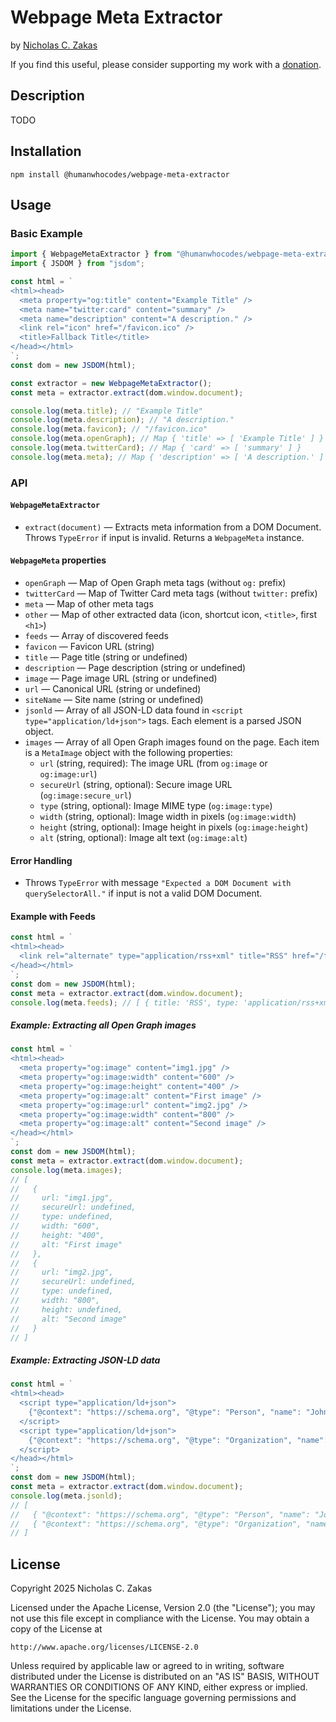 # Webpage Meta Extractor

by [Nicholas C. Zakas](https://humanwhocodes.com)

If you find this useful, please consider supporting my work with a [donation](https://humanwhocodes.com/donate).

## Description

TODO

## Installation

```shell
npm install @humanwhocodes/webpage-meta-extractor
```

## Usage

### Basic Example

```js
import { WebpageMetaExtractor } from "@humanwhocodes/webpage-meta-extractor";
import { JSDOM } from "jsdom";

const html = `
<html><head>
  <meta property="og:title" content="Example Title" />
  <meta name="twitter:card" content="summary" />
  <meta name="description" content="A description." />
  <link rel="icon" href="/favicon.ico" />
  <title>Fallback Title</title>
</head></html>
`;
const dom = new JSDOM(html);

const extractor = new WebpageMetaExtractor();
const meta = extractor.extract(dom.window.document);

console.log(meta.title); // "Example Title"
console.log(meta.description); // "A description."
console.log(meta.favicon); // "/favicon.ico"
console.log(meta.openGraph); // Map { 'title' => [ 'Example Title' ] }
console.log(meta.twitterCard); // Map { 'card' => [ 'summary' ] }
console.log(meta.meta); // Map { 'description' => [ 'A description.' ] }
```

### API

#### `WebpageMetaExtractor`

- `extract(document)` — Extracts meta information from a DOM Document. Throws `TypeError` if input is invalid. Returns a `WebpageMeta` instance.

#### `WebpageMeta` properties

- `openGraph` — Map of Open Graph meta tags (without `og:` prefix)
- `twitterCard` — Map of Twitter Card meta tags (without `twitter:` prefix)
- `meta` — Map of other meta tags
- `other` — Map of other extracted data (icon, shortcut icon, `<title>`, first `<h1>`)
- `feeds` — Array of discovered feeds
- `favicon` — Favicon URL (string)
- `title` — Page title (string or undefined)
- `description` — Page description (string or undefined)
- `image` — Page image URL (string or undefined)
- `url` — Canonical URL (string or undefined)
- `siteName` — Site name (string or undefined)
- `jsonld` — Array of all JSON-LD data found in `<script type="application/ld+json">` tags. Each element is a parsed JSON object.
- `images` — Array of all Open Graph images found on the page. Each item is a `MetaImage` object with the following properties:
    - `url` (string, required): The image URL (from `og:image` or `og:image:url`)
    - `secureUrl` (string, optional): Secure image URL (`og:image:secure_url`)
    - `type` (string, optional): Image MIME type (`og:image:type`)
    - `width` (string, optional): Image width in pixels (`og:image:width`)
    - `height` (string, optional): Image height in pixels (`og:image:height`)
    - `alt` (string, optional): Image alt text (`og:image:alt`)

#### Error Handling

- Throws `TypeError` with message `"Expected a DOM Document with querySelectorAll."` if input is not a valid DOM Document.

#### Example with Feeds

```js
const html = `
<html><head>
  <link rel="alternate" type="application/rss+xml" title="RSS" href="/feed.xml" />
</head></html>
`;
const dom = new JSDOM(html);
const meta = extractor.extract(dom.window.document);
console.log(meta.feeds); // [ { title: 'RSS', type: 'application/rss+xml', href: '/feed.xml' } ]
```

##### Example: Extracting all Open Graph images

```js
const html = `
<html><head>
  <meta property="og:image" content="img1.jpg" />
  <meta property="og:image:width" content="600" />
  <meta property="og:image:height" content="400" />
  <meta property="og:image:alt" content="First image" />
  <meta property="og:image:url" content="img2.jpg" />
  <meta property="og:image:width" content="800" />
  <meta property="og:image:alt" content="Second image" />
</head></html>
`;
const dom = new JSDOM(html);
const meta = extractor.extract(dom.window.document);
console.log(meta.images);
// [
//   {
//     url: "img1.jpg",
//     secureUrl: undefined,
//     type: undefined,
//     width: "600",
//     height: "400",
//     alt: "First image"
//   },
//   {
//     url: "img2.jpg",
//     secureUrl: undefined,
//     type: undefined,
//     width: "800",
//     height: undefined,
//     alt: "Second image"
//   }
// ]
```

##### Example: Extracting JSON-LD data

```js
const html = `
<html><head>
  <script type="application/ld+json">
    {"@context": "https://schema.org", "@type": "Person", "name": "John Doe"}
  </script>
  <script type="application/ld+json">
    {"@context": "https://schema.org", "@type": "Organization", "name": "Acme Corp"}
  </script>
</head></html>
`;
const dom = new JSDOM(html);
const meta = extractor.extract(dom.window.document);
console.log(meta.jsonld);
// [
//   { "@context": "https://schema.org", "@type": "Person", "name": "John Doe" },
//   { "@context": "https://schema.org", "@type": "Organization", "name": "Acme Corp" }
// ]
```

## License

Copyright 2025 Nicholas C. Zakas

Licensed under the Apache License, Version 2.0 (the "License");
you may not use this file except in compliance with the License.
You may obtain a copy of the License at

    http://www.apache.org/licenses/LICENSE-2.0

Unless required by applicable law or agreed to in writing, software
distributed under the License is distributed on an "AS IS" BASIS,
WITHOUT WARRANTIES OR CONDITIONS OF ANY KIND, either express or implied.
See the License for the specific language governing permissions and
limitations under the License.
